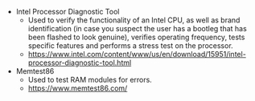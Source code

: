* Intel Processor Diagnostic Tool
	* Used to verify the functionality of an Intel CPU, as well as brand identification (in case you suspect the user has a bootleg that has been flashed to look genuine), verifies operating frequency, tests specific features and performs a stress test on the processor.
	* https://www.intel.com/content/www/us/en/download/15951/intel-processor-diagnostic-tool.html
* Memtest86
	* Used to test RAM modules for errors.
	* https://www.memtest86.com/